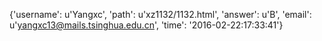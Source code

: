 {'username': u'Yangxc', 'path': u'xz1132/1132.html', 'answer': u'B', 'email': u'yangxc13@mails.tsinghua.edu.cn', 'time': '2016-02-22:17:33:41'}